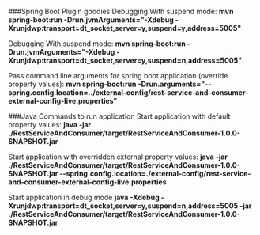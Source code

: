 ###Spring Boot Plugin goodies
Debugging With suspend mode:
**mvn spring-boot:run -Drun.jvmArguments="-Xdebug -Xrunjdwp:transport=dt_socket,server=y,suspend=y,address=5005"**

Debugging With suspend mode:
**mvn spring-boot:run -Drun.jvmArguments="-Xdebug -Xrunjdwp:transport=dt_socket,server=y,suspend=n,address=5005"**

Pass command line arguments for spring boot application (override property values):
**mvn spring-boot:run -Drun.arguments="--spring.config.location=../external-config/rest-service-and-consumer-external-config-live.properties"**


###Java Commands to run application
Start application with default property values:
**java -jar ./RestServiceAndConsumer/target/RestServiceAndConsumer-1.0.0-SNAPSHOT.jar**

Start application with overridden external property values:
**java -jar ./RestServiceAndConsumer/target/RestServiceAndConsumer-1.0.0-SNAPSHOT.jar --spring.config.location=./external-config/rest-service-and-consumer-external-config-live.properties**

Start application in debug mode
**java -Xdebug -Xrunjdwp:transport=dt_socket,server=y,suspend=n,address=5005 -jar ./RestServiceAndConsumer/target/RestServiceAndConsumer-1.0.0-SNAPSHOT.jar**